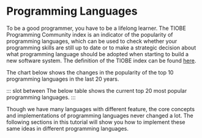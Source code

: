 # Programming Languages

To be a good programmer, you have to be a lifelong learner. The TIOBE Programming Community index is an indicator of the popularity of programming languages, which can be used to check whether your programming skills are still up to date or to make a strategic decision about what programming language should be adopted when starting to build a new software system. The definition of the TIOBE index can be found [here](https://www.tiobe.com/tiobe-index/programming-languages-definition/).

The chart below shows the changes in the popularity of the top 10 programming languages in the last 20 years.

<Lang/>

::: slot between
The below table shows the current top 20 most popular programming languages.
:::

Though we have many languages with different feature, the core concepts and implementations of programming languages never changed a lot. The following sections in this tutorial will show you how to implement these same ideas in different programming languages.
